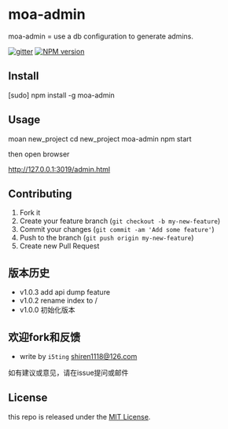 # moa-admin

moa-admin = use a db configuration to generate admins.

[![gitter][gitter-image]][gitter-url]
[![NPM version][npm-image]][npm-url]

## Install

  [sudo] npm install -g moa-admin

## Usage

  moan new_project
  cd new_project
  moa-admin
  npm start

then open browser

  http://127.0.0.1:3019/admin.html
  

## Contributing

1. Fork it
2. Create your feature branch (`git checkout -b my-new-feature`)
3. Commit your changes (`git commit -am 'Add some feature'`)
4. Push to the branch (`git push origin my-new-feature`)
5. Create new Pull Request


## 版本历史

- v1.0.3 add api dump feature
- v1.0.2 rename index to /
- v1.0.0 初始化版本


## 欢迎fork和反馈

- write by `i5ting` shiren1118@126.com

如有建议或意见，请在issue提问或邮件

## License

this repo is released under the [MIT
License](http://www.opensource.org/licenses/MIT).


[npm-image]: https://img.shields.io/npm/v/moa-admin.svg?style=flat-square
[npm-url]: https://npmjs.org/package/moa-admin
[gitter-image]: https://badges.gitter.im/Join%20Chat.svg
[gitter-url]: https://gitter.im/i5ting/moa-admin?utm_source=badge&utm_medium=badge&utm_campaign=pr-badge&utm_content=badge